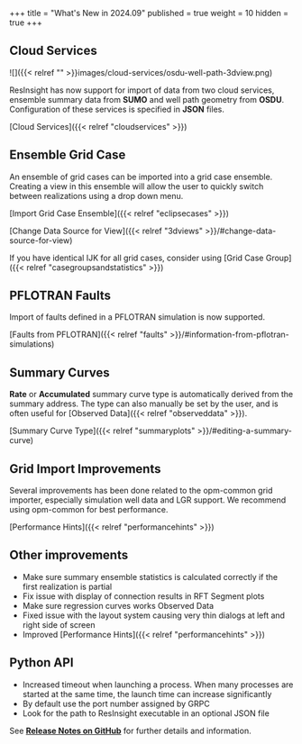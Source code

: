 +++
title = "What's New in 2024.09"
published = true
weight = 10
hidden = true
+++

## Cloud Services

![]({{< relref "" >}}images/cloud-services/osdu-well-path-3dview.png)

ResInsight has now support for import of data from two cloud services, ensemble summary data from **SUMO** and well path geometry from **OSDU**. Configuration of these services is specified in **JSON** files.

[Cloud Services]({{< relref "cloudservices" >}})

## Ensemble Grid Case

An ensemble of grid cases can be imported into a grid case ensemble. Creating a view in this ensemble will allow the user to quickly switch between realizations using a drop down menu.

[Import Grid Case Ensemble]({{< relref "eclipsecases" >}})

[Change Data Source for View]({{< relref "3dviews" >}}/#change-data-source-for-view)

If you have identical IJK for all grid cases, consider using [Grid Case Group]({{< relref "casegroupsandstatistics" >}})


## PFLOTRAN Faults
Import of faults defined in a PFLOTRAN simulation is now supported.

[Faults from PFLOTRAN]({{< relref "faults" >}}/#information-from-pflotran-simulations)

## Summary Curves
**Rate** or **Accumulated** summary curve type is automatically derived from the summary address. The type can also manually be set by the user, and is often useful for [Observed Data]({{< relref "observeddata" >}}).

[Summary Curve Type]({{< relref "summaryplots" >}}/#editing-a-summary-curve)

## Grid Import Improvements
Several improvements has been done related to the opm-common grid importer, especially simulation well data and LGR support. We recommend using opm-common for best performance.

[Performance Hints]({{< relref "performancehints" >}})

## Other improvements
- Make sure summary ensemble statistics is calculated correctly if the first realization is partial
- Fix issue with display of connection results in RFT Segment plots
- Make sure regression curves works Observed Data
- Fixed issue with the layout system causing very thin dialogs at left and right side of screen
- Improved [Performance Hints]({{< relref "performancehints" >}})


## Python API
- Increased timeout when launching a process. When many processes are started at the same time, the launch time can increase significantly
- By default use the port number assigned by GRPC
- Look for the path to ResInsight executable in an optional JSON file


See [**Release Notes on GitHub**](https://github.com/OPM/ResInsight/releases/) for further details and information.